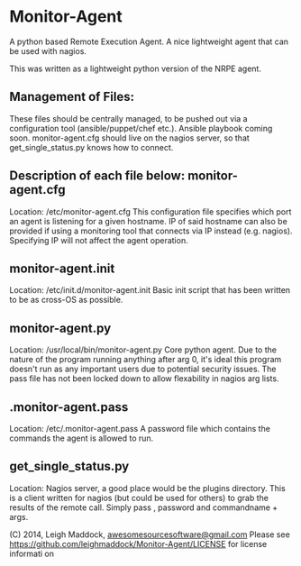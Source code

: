 
Monitor-Agent
=============

A python based Remote Execution Agent.
A nice lightweight agent that can be used with nagios.

This was written as a lightweight python version of the NRPE agent.

Management of Files:
---------
These files should be centrally managed, to be pushed out via a configuration tool (ansible/puppet/chef etc.).
Ansible playbook coming soon. monitor-agent.cfg should live on the nagios server, so that get_single_status.py knows how to connect.



Description of each file below:
monitor-agent.cfg
---------
Location: /etc/monitor-agent.cfg
This configuration file specifies which port an agent is listening for a given hostname. IP of said hostname can also be provided if using a monitoring tool that connects via IP instead (e.g. nagios). Specifying IP will not affect the agent operation.

monitor-agent.init
---------
Location: /etc/init.d/monitor-agent.init
Basic init script that has been written to be as cross-OS as possible.

monitor-agent.py
---------
Location: /usr/local/bin/monitor-agent.py
Core python agent. Due to the nature of the program running anything after arg 0, it's ideal this program doesn't run as any important users due to potential security issues. The pass file has not been locked down to allow flexability in nagios arg lists.

.monitor-agent.pass
---------
Location: /etc/.monitor-agent.pass
A password file which contains the commands the agent is allowed to run.

get_single_status.py
---------
Location: Nagios server, a good place would be the plugins directory.
This is a client written for nagios (but could be used for others) to grab the results of the remote call.
Simply pass <hostname>, password and commandname + args.

(C) 2014, Leigh Maddock, <awesomesourcesoftware@gmail.com>
Please see https://github.com/leighmaddock/Monitor-Agent/LICENSE for license informati
on
